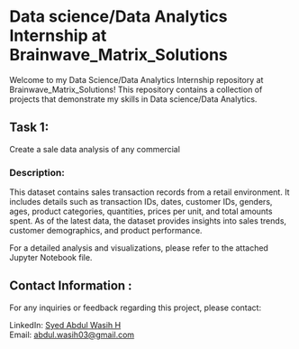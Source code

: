 # Data science/Data Analytics Internship at Brainwave_Matrix_Solutions

Welcome to my Data Science/Data Analytics Internship repository at Brainwave_Matrix_Solutions! This repository contains a collection of projects that demonstrate my skills in Data science/Data Analytics.

## Task 1:
Create a sale data analysis of any commercial

### Description:

This dataset contains sales transaction records from a retail environment. It includes details such as transaction IDs, dates, customer IDs, genders, ages, product categories, quantities, prices per unit, and total amounts spent. As of the latest data, the dataset provides insights into sales trends, customer demographics, and product performance.

For a detailed analysis and visualizations, please refer to the attached Jupyter Notebook file.


## Contact Information :

For any inquiries or feedback regarding this project, please contact:

LinkedIn: <a href="https://www.linkedin.com/in/syed-abdul-wasih/">Syed Abdul Wasih H</a><br>
Email: abdul.wasih03@gmail.com
